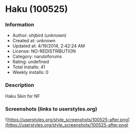 # Haku (100525)

### Information
- Author: ohjbird (unknown)
- Created at: unknown
- Updated at: 4/19/2014, 2:42:24 AM
- License: NO-REDISTRIBUTION
- Category: narutoforums
- Rating: undefined
- Total installs: 41
- Weekly installs: 0


### Description
Haku Skin for NF


### Screenshots (links to userstyles.org)
![https://userstyles.org/style_screenshots/100525-after.png](https://userstyles.org/style_screenshots/100525-after.png)


